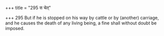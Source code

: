 +++
title = "295 स चेत्"

+++
295	But if he is stopped on his way by cattle or by (another) carriage, and he causes the death of any living being, a fine shall without doubt be imposed.